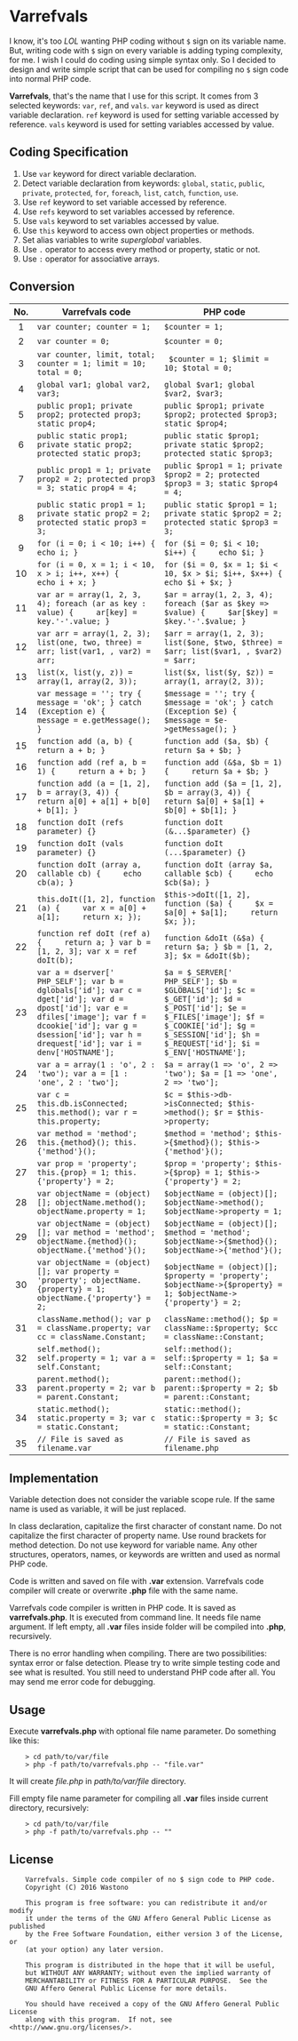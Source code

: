 # Varrefvals

I know, it's too *LOL* wanting PHP coding without `$` sign on its variable name. But, writing code with `$` sign on every variable is adding typing complexity, for me. I wish I could do coding using simple syntax only. So I decided to design and write simple script that can be used for compiling no `$` sign code into normal PHP code.

**Varrefvals**, that's the name that I use for this script. It comes from 3 selected keywords: `var`, `ref`, and `vals`. `var` keyword is used as direct variable declaration. `ref` keyword is used for setting variable accessed by reference. `vals` keyword is used for setting variables accessed by value.

## Coding Specification

1. Use `var` keyword for direct variable declaration.
2. Detect variable declaration from keywords: `global`, `static`, `public`, `private`, `protected`, `for`, `foreach`, `list`, `catch`, `function`, `use`.
3. Use `ref` keyword to set variable accessed by reference.
4. Use `refs` keyword to set variables accessed by reference.
5. Use `vals` keyword to set variables accessed by value.
6. Use `this` keyword to access own object properties or methods.
7. Set alias variables to write *superglobal* variables.
8. Use `.` operator to access every method or property, static or not.
9. Use `:` operator for associative arrays.

## Conversion

| No. | Varrefvals code | PHP code |
|:---:|---|---|
| 1 | `var counter; counter = 1;` | `$counter = 1;` |
| 2 | `var counter = 0;` | `$counter = 0;` |
| 3 | `var counter, limit, total; counter = 1; limit = 10; total = 0;` | ` $counter = 1; $limit = 10; $total = 0;` |
| 4 | `global var1; global var2, var3;` | `global $var1; global $var2, $var3;` |
| 5 | `public prop1; private prop2; protected prop3; static prop4;` | `public $prop1; private $prop2; protected $prop3; static $prop4;` |
| 6 | `public static prop1; private static prop2; protected static prop3;` | `public static $prop1; private static $prop2; protected static $prop3;` |
| 7 | `public prop1 = 1; private prop2 = 2; protected prop3 = 3; static prop4 = 4;` | `public $prop1 = 1; private $prop2 = 2; protected $prop3 = 3; static $prop4 = 4;` |
| 8 | `public static prop1 = 1; private static prop2 = 2; protected static prop3 = 3;` | `public static $prop1 = 1; private static $prop2 = 2; protected static $prop3 = 3;` |
| 9 | `for (i = 0; i < 10; i++) {     echo i; }` | `for ($i = 0; $i < 10; $i++) {     echo $i; }` |
| 10 | `for (i = 0, x = 1; i < 10, x > i; i++, x++) {     echo i + x; }` | `for ($i = 0, $x = 1; $i < 10, $x > $i; $i++, $x++) {     echo $i + $x; }` |
| 11 | `var ar = array(1, 2, 3, 4); foreach (ar as key : value) {     ar[key] = key.'-'.value; }` | `$ar = array(1, 2, 3, 4); foreach ($ar as $key => $value) {     $ar[$key] = $key.'-'.$value; }` |
| 12 | `var arr = array(1, 2, 3); list(one, two, three) = arr; list(var1, , var2) = arr;` | `$arr = array(1, 2, 3); list($one, $two, $three) = $arr; list($var1, , $var2) = $arr;` |
| 13 | `list(x, list(y, z)) = array(1, array(2, 3));` | `list($x, list($y, $z)) = array(1, array(2, 3));` |
| 14 | `var message = ''; try {     message = 'ok'; } catch (Exception e) {     message = e.getMessage(); }` | `$message = ''; try {     $message = 'ok'; } catch (Exception $e) {     $message = $e->getMessage(); }` |
| 15 | `function add (a, b) {     return a + b; }` | `function add ($a, $b) {     return $a + $b; }` |
| 16 | `function add (ref a, b = 1) {     return a + b; }` | `function add (&$a, $b = 1) {     return $a + $b; }` |
| 17 | `function add (a = [1, 2], b = array(3, 4)) {     return a[0] + a[1] + b[0] + b[1]; }` | `function add ($a = [1, 2], $b = array(3, 4)) {     return $a[0] + $a[1] + $b[0] + $b[1]; }` |
| 18 | `function doIt (refs parameter) {}` | `function doIt (&...$parameter) {}` |
| 19 | `function doIt (vals parameter) {}` | `function doIt (...$parameter) {}` |
| 20 | `function doIt (array a, callable cb) {     echo cb(a); }` | `function doIt (array $a, callable $cb) {     echo $cb($a); }` |
| 21 | `this.doIt([1, 2], function (a) {     var x = a[0] + a[1];     return x; });` | `$this->doIt([1, 2], function ($a) {     $x = $a[0] + $a[1];     return $x; });` |
| 22 | `function ref doIt (ref a) {     return a; } var b = [1, 2, 3]; var x = ref doIt(b);` | `function &doIt (&$a) {     return $a; } $b = [1, 2, 3]; $x = &doIt($b);` |
| 23 | `var a = dserver[' PHP_SELF']; var b = dglobals['id']; var c = dget['id']; var d = dpost['id']; var e = dfiles['image']; var f = dcookie['id']; var g = dsession['id']; var h = drequest['id']; var i = denv['HOSTNAME'];` | `$a = $_SERVER[' PHP_SELF']; $b = $GLOBALS['id']; $c = $_GET['id']; $d = $_POST['id']; $e = $_FILES['image']; $f = $_COOKIE['id']; $g = $_SESSION['id']; $h = $_REQUEST['id']; $i = $_ENV['HOSTNAME'];` |
| 24 | `var a = array(1 : 'o', 2 : 'two'); var a = [1 : 'one', 2 : 'two'];` | `$a = array(1 => 'o', 2 => 'two'); $a = [1 => 'one', 2 => 'two'];` |
| 25 | `var c = this.db.isConnected; this.method(); var r = this.property;` | `$c = $this->db->isConnected; $this->method(); $r = $this->property;` |
| 26 | `var method = 'method'; this.{method}(); this.{'method'}();` | `$method = 'method'; $this->{$method}(); $this->{'method'}();` |
| 27 | `var prop = 'property'; this.{prop} = 1; this.{'property'} = 2;` | `$prop = 'property'; $this->{$prop} = 1; $this->{'property'} = 2;` |
| 28 | `var objectName = (object)[]; objectName.method(); objectName.property = 1;` | `$objectName = (object)[]; $objectName->method(); $objectName->property = 1;` |
| 29 | `var objectName = (object)[]; var method = 'method'; objectName.{method}(); objectName.{'method'}();` | `$objectName = (object)[]; $method = 'method'; $objectName->{$method}(); $objectName->{'method'}();` |
| 30 | `var objectName = (object)[]; var property = 'property'; objectName.{property} = 1; objectName.{'property'} = 2;` | `$objectName = (object)[]; $property = 'property'; $objectName->{$property} = 1; $objectName->{'property'} = 2;` |
| 31 | `className.method(); var p = className.property; var cc = className.Constant;` | `className::method(); $p = className::$property; $cc = className::Constant;` |
| 32 | `self.method(); self.property = 1; var a = self.Constant;` | `self::method(); self::$property = 1; $a = self::Constant;` |
| 33 | `parent.method(); parent.property = 2; var b = parent.Constant;` | `parent::method(); parent::$property = 2; $b = parent::Constant;` |
| 34 | `static.method(); static.property = 3; var c = static.Constant;` | `static::method(); static::$property = 3; $c = static::Constant;` |
| 35 | `// File is saved as filename.var` | `// File is saved as filename.php` |

## Implementation

Variable detection does not consider the variable scope rule. If the same name is used as variable, it will be just replaced.

In class declaration, capitalize the first character of constant name. Do not capitalize the first character of property name. Use round brackets for method detection. Do not use keyword for variable name. Any other structures, operators, names, or keywords are written and used as normal PHP code.

Code is written and saved on file with **.var** extension. Varrefvals code compiler will create or overwrite **.php** file with the same name.

Varrefvals code compiler is written in PHP code. It is saved as **varrefvals.php**. It is executed from command line. It needs file name argument. If left empty, all **.var** files inside folder will be compiled into **.php**, recursively.

There is no error handling when compiling. There are two possibilities: syntax error or false detection. Please try to write simple testing code and see what is resulted. You still need to understand PHP code after all. You may send me error code for debugging.

## Usage

Execute **varrefvals.php** with optional file name parameter. Do something like this:

```
	> cd path/to/var/file
	> php -f path/to/varrefvals.php -- "file.var"
```

It will create *file.php* in *path/to/var/file* directory.

Fill empty file name parameter for compiling all **.var** files inside current directory, recursively:

```
	> cd path/to/var/file
	> php -f path/to/varrefvals.php -- ""
```

## License

```
	Varrefvals. Simple code compiler of no $ sign code to PHP code.
    Copyright (C) 2016 Wastono

    This program is free software: you can redistribute it and/or modify
    it under the terms of the GNU Affero General Public License as published
    by the Free Software Foundation, either version 3 of the License, or
    (at your option) any later version.

    This program is distributed in the hope that it will be useful,
    but WITHOUT ANY WARRANTY; without even the implied warranty of
    MERCHANTABILITY or FITNESS FOR A PARTICULAR PURPOSE.  See the
    GNU Affero General Public License for more details.

    You should have received a copy of the GNU Affero General Public License
    along with this program.  If not, see <http://www.gnu.org/licenses/>.
```

